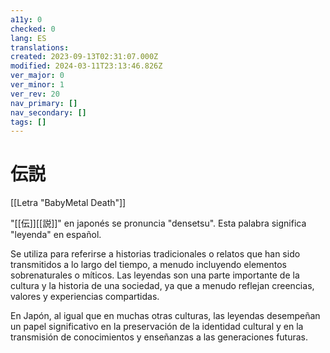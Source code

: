 ```yaml
---
a11y: 0
checked: 0
lang: ES
translations: 
created: 2023-09-13T02:31:07.000Z
modified: 2024-03-11T23:13:46.826Z
ver_major: 0
ver_minor: 1
ver_rev: 20
nav_primary: []
nav_secondary: []
tags: []
---
```

# 伝説

[[Letra "BabyMetal Death"]]

"[[伝]][[説]]" en japonés se pronuncia "densetsu". Esta palabra significa "leyenda" en español. 

Se utiliza para referirse a historias tradicionales o relatos que han sido transmitidos a lo largo del tiempo, a menudo incluyendo elementos sobrenaturales o míticos. Las leyendas son una parte importante de la cultura y la historia de una sociedad, ya que a menudo reflejan creencias, valores y experiencias compartidas. 

En Japón, al igual que en muchas otras culturas, las leyendas desempeñan un papel significativo en la preservación de la identidad cultural y en la transmisión de conocimientos y enseñanzas a las generaciones futuras.